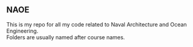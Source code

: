 ## NAOE
This is my repo for all my code related to Naval Architecture and Ocean Engineering. <br />
Folders are usually named after course names.
